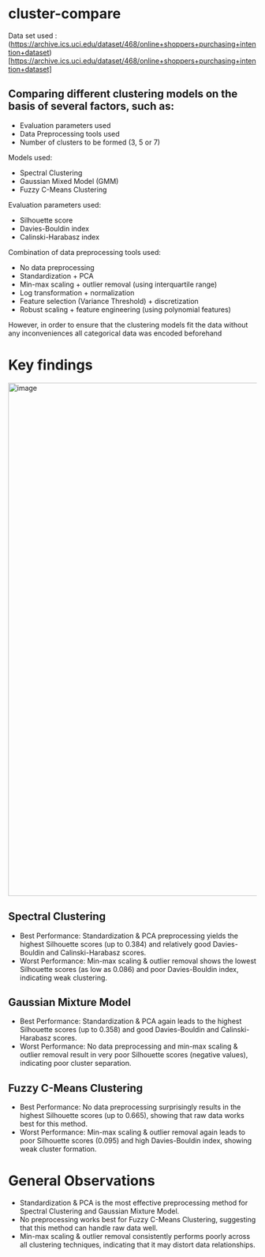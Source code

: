 # cluster-compare

Data set used : (https://archive.ics.uci.edu/dataset/468/online+shoppers+purchasing+intention+dataset)[https://archive.ics.uci.edu/dataset/468/online+shoppers+purchasing+intention+dataset]

## Comparing different clustering models on the basis of several factors, such as: 
- Evaluation parameters used
- Data Preprocessing tools used
- Number of clusters to be formed (3, 5 or 7)

Models used:
- Spectral Clustering
- Gaussian Mixed Model (GMM)
- Fuzzy C-Means Clustering

Evaluation parameters used:
- Silhouette score
- Davies-Bouldin index
- Calinski-Harabasz index

Combination of data preprocessing tools used:
- No data preprocessing
- Standardization + PCA
- Min-max scaling + outlier removal (using interquartile range)
- Log transformation + normalization
- Feature selection (Variance Threshold) + discretization
- Robust scaling + feature engineering (using polynomial features)

However, in order to ensure that the clustering models fit the data without any inconveniences all categorical data was encoded beforehand

# Key findings 

<img width="1040" alt="image" src="https://github.com/user-attachments/assets/8ed9bfba-3fc0-4f61-b204-e78d259fc2af" />


## Spectral Clustering
- Best Performance: Standardization & PCA preprocessing yields the highest Silhouette scores (up to 0.384) and relatively good Davies-Bouldin and Calinski-Harabasz scores.
- Worst Performance: Min-max scaling & outlier removal shows the lowest Silhouette scores (as low as 0.086) and poor Davies-Bouldin index, indicating weak clustering.

## Gaussian Mixture Model
- Best Performance: Standardization & PCA again leads to the highest Silhouette scores (up to 0.358) and good Davies-Bouldin and Calinski-Harabasz scores.
- Worst Performance: No data preprocessing and min-max scaling & outlier removal result in very poor Silhouette scores (negative values), indicating poor cluster separation.

## Fuzzy C-Means Clustering
- Best Performance: No data preprocessing surprisingly results in the highest Silhouette scores (up to 0.665), showing that raw data works best for this method.
- Worst Performance: Min-max scaling & outlier removal again leads to poor Silhouette scores (0.095) and high Davies-Bouldin index, showing weak cluster formation.

# General Observations
- Standardization & PCA is the most effective preprocessing method for Spectral Clustering and Gaussian Mixture Model.
- No preprocessing works best for Fuzzy C-Means Clustering, suggesting that this method can handle raw data well.
- Min-max scaling & outlier removal consistently performs poorly across all clustering techniques, indicating that it may distort data relationships.


